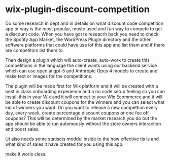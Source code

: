 # wix-plugin-discount-competition

Do some research in dept and in details on what discount code competition app or way is the most popular, moste used and fun way to compete to get a discount code. When you have got te reseacrh back you need to check the Spotify App Market, the WordPress Plugin directory and the other software platforms that could have use iof this app and list them and if there are competitors list them to. 

Then design a plugin which will auto-create, auto-work to create this competitions in the language the client wants using our backend service which can use open ai gpt-5 and Anthropic Opus 4 models to create and make text or images for the competitions.

The plugin will be made first for Wix platform and it will be created with a best in class onboarding experience and a no code setup feeling so you can install this in your Wix and it will connect to your Wix Ecommerce and it will be able to create discount coupons for the winners and you can select what kid of winners you want. Do you want to release a new compettion every day, every week, create percentage discount coupons or one fee off coupons? This will be determined by the market research you do but the app should be able to run automously without the store owners interaction and boost sales. 

Ut also needs some statiscts moddul inside to the how effective tis is and what kind of sales it have created for you using this app. 

make it worls class.
